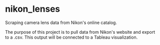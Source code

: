 # nikon_lenses
Scraping camera lens data from Nikon's online catalog.

The purpose of this project is to pull data from Nikon's website and export to a .csv. This output will be connected to a Tableau visualization.
